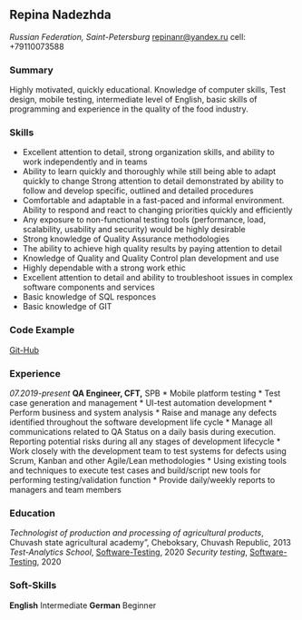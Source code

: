 ## Repina Nadezhda

*Russian Federation, Saint-Petersburg*
repinanr@yandex.ru   cell: +79110073588

### Summary
Highly motivated, quickly educational. Knowledge of computer skills, Test design, mobile testing, intermediate level of English, basic skills of programming and experience in the quality of the food industry.

### Skills

* Excellent attention to detail, strong organization skills, and ability to work independently and in teams
* Ability to learn quickly and thoroughly while still being able to adapt quickly to change
Strong attention to detail demonstrated by ability to follow and develop specific, outlined and detailed procedures
* Comfortable and adaptable in a fast-paced and informal environment. Ability to respond and react to changing priorities quickly and efficiently
* Any exposure to non-functional testing tools (performance, load, scalability, usability and security) would be highly desirable
* Strong knowledge of Quality Assurance methodologies
* The ability to achieve high quality results by paying attention to detail
* Knowledge of Quality and Quality Control plan development and use
* Highly dependable with a strong work ethic
* Excellent attention to detail and ability to troubleshoot issues in complex software components and services
* Basic knowledge of SQL responces
* Basic knowledge of GIT 

### Code Example
[Git-Hub](https://github.com/karupinka?tab=repositories)

### Experience
*07.2019-present*       **QA Engineer, CFT,** SPB
                    * Mobile platform testing
                    * Test case generation and management
                    * UI-test automation development
                    * Perform business and system analysis
                    * Raise and manage any defects identified throughout the software development life cycle
                    * Manage all communications related to QA Status on a daily basis during execution. Reporting potential risks during all any stages of development lifecycle
                    * Work closely with the development team to test systems for defects using Scrum, Kanban and other Agile/Lean methodologies
                    * Using existing tools and techniques to execute test cases and build/script new tools for performing testing/validation function
                    * Provide daily/weekly reports to managers and team members

### Education

*Technologist of production and processing of agricultural products*, Chuvash state agricultural academy”, Cheboksary, Chuvash Republic, 2013
*Test-Analytics School*, [Software-Testing](https://software-testing.ru), 2020
*Security testing*, [Software-Testing](https://software-testing.ru), 2020

### Soft-Skills

**English**     Intermediate
**German**      Beginner